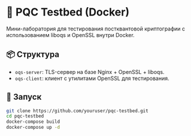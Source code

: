 # 🧪 PQC Testbed (Docker)

Мини-лаборатория для тестирования постквантовой криптографии с использованием liboqs и OpenSSL внутри Docker.

## 📦 Структура

- `oqs-server`: TLS-сервер на базе Nginx + OpenSSL + liboqs.
- `oqs-client`: клиент с утилитами OpenSSL для тестирования.

## 🚀 Запуск

```bash
git clone https://github.com/youruser/pqc-testbed.git
cd pqc-testbed
docker-compose build
docker-compose up -d
